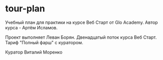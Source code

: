 # tour-plan
Учебный план для практики на курсе Веб Старт от Glo Academy. Автор курса - Артём Исламов.

Проект выполняет Леван Борян. Двенадцатый поток курса Веб Старт. Тариф "Полный фарш" с куратором.

Куратор Виталий Моренко
